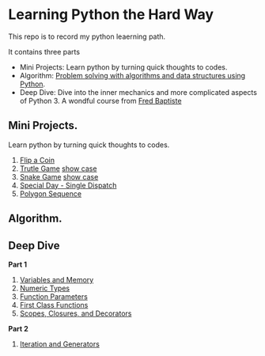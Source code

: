 # Learning Python the Hard Way

This repo is to record my python leaerning path. 

It contains three parts
* Mini Projects: Learn python by turning quick thoughts to codes.
* Algorithm: [Problem solving with algorithms and data structures using Python](https://runestone.academy/runestone/books/published/pythonds/index.html).
* Deep Dive: Dive into the inner mechanics and more complicated aspects of Python 3. A wondful course from [Fred Baptiste](https://www.udemy.com/user/fredbaptiste/)

## Mini Projects.

Learn python by turning quick thoughts to codes.

1. [Flip a Coin](mini_projects/flip_a_coin.ipynb)
2. [Trutle Game](mini_projects/turtle_game.py)			[show case](output/turtle_game.gif)
3. [Snake Game](mini_projects/snake_game.py)			[show case](output/snake_game.gif)
4. [Special Day - Single Dispatch](mini_projects/singledispatch_special_day.ipynb)
5. [Polygon Sequence](mini_projects/polygon_sequence.ipynb)

## Algorithm.



## Deep Dive

**Part 1**

1. [Variables and Memory](deep_dive/1_functional/0_variables_and_memory.ipynb)
2. [Numeric Types](deep_dive/1_functional/1_numeric_types.ipynb)
3. [Function Parameters](deep_dive/1_functional/2_function_parameters.ipynb)
4. [First Class Functions](deep_dive/1_functional/3_first_class_functions.ipynb)
5. [Scopes, Closures, and Decorators](deep_dive/1_functional/4_scopes_closures_decorators.ipynb)

**Part 2**

1. [Iteration and Generators](deep_dive/2_iteration_generators/0_sequences.ipynb)
